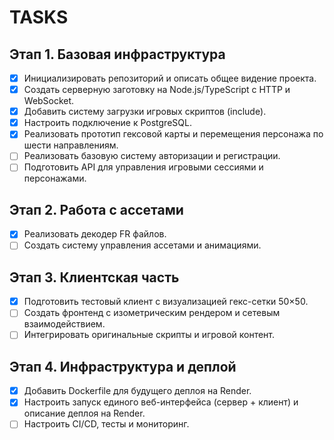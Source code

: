 # TASKS

## Этап 1. Базовая инфраструктура

- [x] Инициализировать репозиторий и описать общее видение проекта.
- [x] Создать серверную заготовку на Node.js/TypeScript с HTTP и WebSocket.
- [x] Добавить систему загрузки игровых скриптов (include).
- [x] Настроить подключение к PostgreSQL.
- [x] Реализовать прототип гексовой карты и перемещения персонажа по шести направлениям.
- [ ] Реализовать базовую систему авторизации и регистрации.
- [ ] Подготовить API для управления игровыми сессиями и персонажами.

## Этап 2. Работа с ассетами

- [x] Реализовать декодер FR файлов.
- [ ] Создать систему управления ассетами и анимациями.

## Этап 3. Клиентская часть

- [x] Подготовить тестовый клиент с визуализацией гекс-сетки 50×50.
- [ ] Создать фронтенд с изометрическим рендером и сетевым взаимодействием.
- [ ] Интегрировать оригинальные скрипты и игровой контент.

## Этап 4. Инфраструктура и деплой

- [x] Добавить Dockerfile для будущего деплоя на Render.
- [x] Настроить запуск единого веб-интерфейса (сервер + клиент) и описание деплоя на Render.
- [ ] Настроить CI/CD, тесты и мониторинг.

